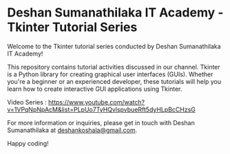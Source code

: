 # Deshan Sumanathilaka IT Academy - Tkinter Tutorial Series

Welcome to the Tkinter tutorial series conducted by Deshan Sumanathilaka IT Academy!

This repository contains tutorial activities discussed in our channel. Tkinter is a Python library for creating graphical user interfaces (GUIs). Whether you're a beginner or an experienced developer, these tutorials will help you learn how to create interactive GUI applications using Tkinter.

Video Series : https://www.youtube.com/watch?v=1VPqNpNpAcM&list=PLpUo7TyHQvlspvbueRft5dyHLpBcCHzsG

For more information or inquiries, please get in touch with Deshan Sumanathilaka at deshankoshala@gmail.com.

Happy coding!
